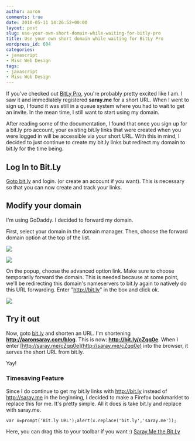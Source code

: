 ```yaml
---
author: aaron
comments: true
date: 2010-05-11 14:26:52+00:00
layout: post
slug: use-your-own-short-domain-while-waiting-for-bitly-pro
title: Use your own short domain while waiting for BitLy Pro
wordpress_id: 604
categories:
- javascript
- Misc Web Design
tags:
- javascript
- Misc Web Design
---
```


If you've checked out [BitLy Pro](http://bitly.pro), you're probably pretty excited like I am.  I saw it and immediately registered **saray.me** for a short URL.  When I went to sign up, I found it was still in a queue system where you had to wait to get an invite.  In the mean time, I still want to start using my domain.

After reading some of the documentation, I found that once you sign up for a bit.ly pro account, your existing bit.ly links that were created when you were logged in will be accessible via your short URL.  With this in mind, I decided to just continue to create my bit.ly links but redirect my domain to bit.ly for the time being.



## Log In to Bit.Ly


[Goto bit.ly](http://bit.ly) and login. (or create an account if you want).  This is necessary so that you can now create and track your links.



## Modify your domain


I'm using GoDaddy.  I decided to forward my domain.

First, select your domain in the domain manager.  Then, choose the forward domain option at the top of the list.

[![](http://aaronsaray.com/blog/wp-content/uploads/2010/05/post1.png)](http://aaronsaray.com/blog/wp-content/uploads/2010/05/post1.png)

[![](http://aaronsaray.com/blog/wp-content/uploads/2010/05/post2.png)](http://aaronsaray.com/blog/wp-content/uploads/2010/05/post2.png)

On the popup, choose the advanced option link.  Make sure to choose temporarily forward the domain.  This is needed because at some point, we'll be redirecting this domain's nameservers to bit.ly again to natively do this URL forwarding.  Enter "http://bit.ly" in the box and click ok.

[![](http://aaronsaray.com/blog/wp-content/uploads/2010/05/post3.png)](http://aaronsaray.com/blog/wp-content/uploads/2010/05/post3.png)



## Try it out



Now, goto [bit.ly](http://bit.ly) and shorten an URL.  I'm shortening **http://aaronsaray.com/blog**.  This is now: **http://bit.ly/cZqq0e**.  When I enter [http://saray.me/cZqq0e](http://saray.me/cZqq0e) into the browser, it serves the short URL from bit.ly.

Yay!



### Timesaving Feature


Since I do continue to get my bit.ly links with http://bit.ly instead of http://saray.me in the beginning, I decided to make a Firefox bookmarklet to replace this for me.  It's pretty simple.  All it does is take bit.ly and replace with saray.me.


    
    
    var x=prompt('Bit.ly URL');alert(x.replace('bit.ly','saray.me'));
    



Here, you can drag this to your toolbar if you want :)
[Saray.Me the Bit.Ly](javascript:var%20x=prompt('Bit.ly%20URL');alert(x.replace('bit.ly',%20'saray.me')))
